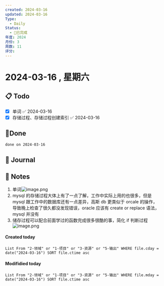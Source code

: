 ```yaml
---
created: 2024-03-16
updated: 2024-03-16
Type:
  - Daily
Status:
  - 🎃已完成
年度: 2024
月份: 3
周数: 11
评分:
---
```

# 2024-03-16 , 星期六

## 📋 Todo
- [x] 单词 ✅ 2024-03-16
- [x] 存储过程、存储过程创建索引 ✅ 2024-03-16
## 🍰Done
```tasks
done on 2024-03-16
```

## 📆 Journal


## 📑 Notes
1. 单词![image.png](https://obsidian-pic-1317906728.cos.ap-nanjing.myqcloud.com/obsidian/20240316235322.png)
2. mysql 的存储过程大体上有了一点了解，工作中实际上用的也很多，但是 mysql 跟工作中的数据库还有一点差异，高斯 db 更类似于 orcale 的操作，导致晚上检查了很久都没发现错误，oracle 应该有 create or replace 语法，mysql 并没有
3. 储存过程可以配合前面学过的函数完成很多很酷的事，简化 if 判断过程![image.png](https://obsidian-pic-1317906728.cos.ap-nanjing.myqcloud.com/obsidian/20240316235621.png)



#### Created today

```dataview
List From "2-领域" or "1-项目" or "3-资源" or "5-输出" WHERE file.cday = date("2024-03-16") SORT file.ctime asc
```


#### Modifidied today

```dataview
List From "2-领域" or "1-项目" or "3-资源" or "5-输出" WHERE file.mday = date("2024-03-16") SORT file.ctime asc
```